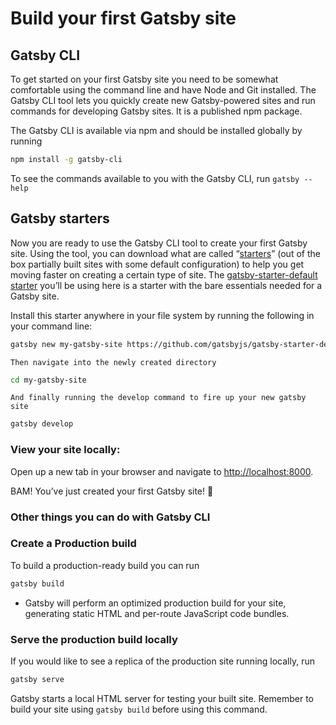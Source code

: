 # Build your first Gatsby site

## Gatsby CLI <a id="docs-internal-guid-337bec8f-7fff-6cb1-6ffc-7492002cd7e0"></a>

To get started on your first Gatsby site you need to be somewhat comfortable using the command line and have Node and Git installed. The Gatsby CLI tool lets you quickly create new Gatsby-powered sites and run commands for developing Gatsby sites. It is a published npm package.

The Gatsby CLI is available via npm and should be installed globally by running 

```bash
npm install -g gatsby-cli
```

To see the commands available to you with the Gatsby CLI, run `gatsby --help`

## Gatsby starters

Now you are ready to use the Gatsby CLI tool to create your first Gatsby site. Using the tool, you can download what are called “[starters](https://www.gatsbyjs.org/docs/starters/)” \(out of the box partially built sites with some default configuration\) to help you get moving faster on creating a certain type of site. The [gatsby-starter-default starter](https://www.gatsbyjs.org/starters/gatsbyjs/gatsby-starter-default/) you’ll be using here is a starter with the bare essentials needed for a Gatsby site.

Install this starter anywhere in your file system by running the following in your command line:

```bash
gatsby new my-gatsby-site https://github.com/gatsbyjs/gatsby-starter-default
```

`Then navigate into the newly created directory`

```bash
cd my-gatsby-site
```

`And finally running the develop command to fire up your new gatsby site`

```bash
gatsby develop
```

### View your site locally:

Open up a new tab in your browser and navigate to [http://localhost:8000](http://localhost:8000/).

BAM! You’ve just created your first Gatsby site! 🌮

### Other things you can do with Gatsby CLI

### Create a Production build

To build a production-ready build you can run

```bash
gatsby build
```

* Gatsby will perform an optimized production build for your site, generating static HTML and per-route JavaScript code bundles.

### Serve the production build locally

If you would like to see a replica of the production site running locally, run

```bash
gatsby serve
```

Gatsby starts a local HTML server for testing your built site. Remember to build your site using `gatsby build` before using this command.

